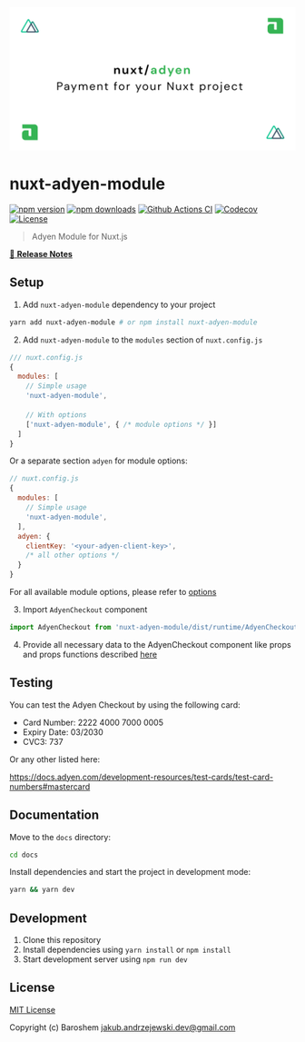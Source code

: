 <p align="center">
  <img src="./docs/static/preview.png" alt="nuxt-adyen-module logo">
</p>

# nuxt-adyen-module

[![npm version][npm-version-src]][npm-version-href]
[![npm downloads][npm-downloads-src]][npm-downloads-href]
[![Github Actions CI][github-actions-ci-src]][github-actions-ci-href]
[![Codecov][codecov-src]][codecov-href]
[![License][license-src]][license-href]

> Adyen Module for Nuxt.js

[📖 **Release Notes**](./CHANGELOG.md)

## Setup

1. Add `nuxt-adyen-module` dependency to your project

```bash
yarn add nuxt-adyen-module # or npm install nuxt-adyen-module
```

2. Add `nuxt-adyen-module` to the `modules` section of `nuxt.config.js`

```js
/// nuxt.config.js
{
  modules: [
    // Simple usage
    'nuxt-adyen-module',

    // With options
    ['nuxt-adyen-module', { /* module options */ }]
  ]
}
```

Or a separate section `adyen` for module options:

```js
// nuxt.config.js
{
  modules: [
    // Simple usage
    'nuxt-adyen-module',
  ],
  adyen: {
    clientKey: '<your-adyen-client-key>',
    /* all other options */
  }
}
```

For all available module options, please refer to [options](https://nuxt-adyen.vercel.app/options-reference)

3. Import `AdyenCheckout` component

```js
import AdyenCheckout from 'nuxt-adyen-module/dist/runtime/AdyenCheckout.vue';
```

4. Provide all necessary data to the AdyenCheckout component like props and props functions described [here]()

## Testing

You can test the Adyen Checkout by using the following card:

* Card Number: 2222 4000 7000 0005
* Expiry Date: 03/2030
* CVC3: 737

Or any other listed here:

<https://docs.adyen.com/development-resources/test-cards/test-card-numbers#mastercard>

## Documentation

Move to the `docs` directory:

```bash
cd docs
```

Install dependencies and start the project in development mode:

```bash
yarn && yarn dev
```

## Development

1. Clone this repository
2. Install dependencies using `yarn install` or `npm install`
3. Start development server using `npm run dev`

## License

[MIT License](./LICENSE)

Copyright (c) Baroshem <jakub.andrzejewski.dev@gmail.com>

<!-- Badges -->
[npm-version-src]: https://img.shields.io/npm/v/nuxt-adyen-module/latest.svg
[npm-version-href]: https://npmjs.com/package/nuxt-adyen-module

[npm-downloads-src]: https://img.shields.io/npm/dt/nuxt-adyen-module.svg
[npm-downloads-href]: https://npmjs.com/package/nuxt-adyen-module

[github-actions-ci-src]: https://github.com/baroshem/nuxt-adyen-module/workflows/ci/badge.svg
[github-actions-ci-href]: https://github.com/baroshem/nuxt-adyen-module/actions?query=workflow%3Aci

[codecov-src]: https://img.shields.io/codecov/c/github/baroshem/nuxt-adyen-module.svg
[codecov-href]: https://codecov.io/gh/baroshem/nuxt-adyen-module

[license-src]: https://img.shields.io/npm/l/nuxt-adyen-module.svg
[license-href]: https://npmjs.com/package/nuxt-adyen-module
